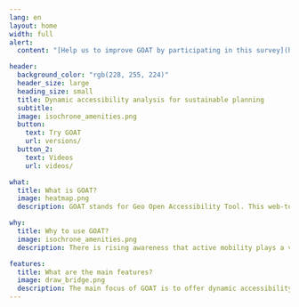 ```yaml
---
lang: en
layout: home
width: full
alert:
  content: "[Help us to improve GOAT by participating in this survey](https://www.umfrage.sv.bgu.tum.de/index.php/837925?lang=en)"

header:
  background_color: "rgb(228, 255, 224)"
  header_size: large
  heading_size: small
  title: Dynamic accessibility analysis for sustainable planning
  subtitle: 
  image: isochrone_amenities.png
  button:
    text: Try GOAT
    url: versions/
  button_2:
    text: Videos
    url: videos/

what:
  title: What is GOAT?
  image: heatmap.png
  description: GOAT stands for Geo Open Accessibility Tool. This web-tool is meant to be open source, interactive, flexible and useful for accessibility planning. It is under development at the [Chair for Urban Structure and Transport Planning at TUM](https://www.bgu.tum.de/sv/startseite/). Currently, GOAT is designed to model walking accessibility, however frequent enhancements and extensions will be made on a regular basis. At the moment you can test the demo version of GOAT for the city of Munich [here](https://goat.open-accessibility.org/).

why:
  title: Why to use GOAT?
  image: isochrone_amenities.png
  description: There is rising awareness that active mobility plays a vital role in urban transport systems. However, to the date there are few planning instruments that are focusing on walking and cycling. GOAT as an accessibility tool is therefore designed to model walking/cycling accessibility and serve as a suitable instrument for easier, better and more open transport and urban planning.

features:
  title: What are the main features?
  image: draw_bridge.png
  description: The main focus of GOAT is to offer dynamic accessibility analysis at the neighborhood level. At the moment, only the walking mode is supported but soon cycling will follow. With GOAT, you can calculate different accessibility indicators such as isochrones and gravity-based heat-maps. What is more special about GOAT is that you can develop your own case scenarios, for instance you can model a new bridge over a river, and examine corresponding changes in accessibility. You can view GOAT in action in the videos [here](https://www.open-accessibility.org/videos).
---
```


